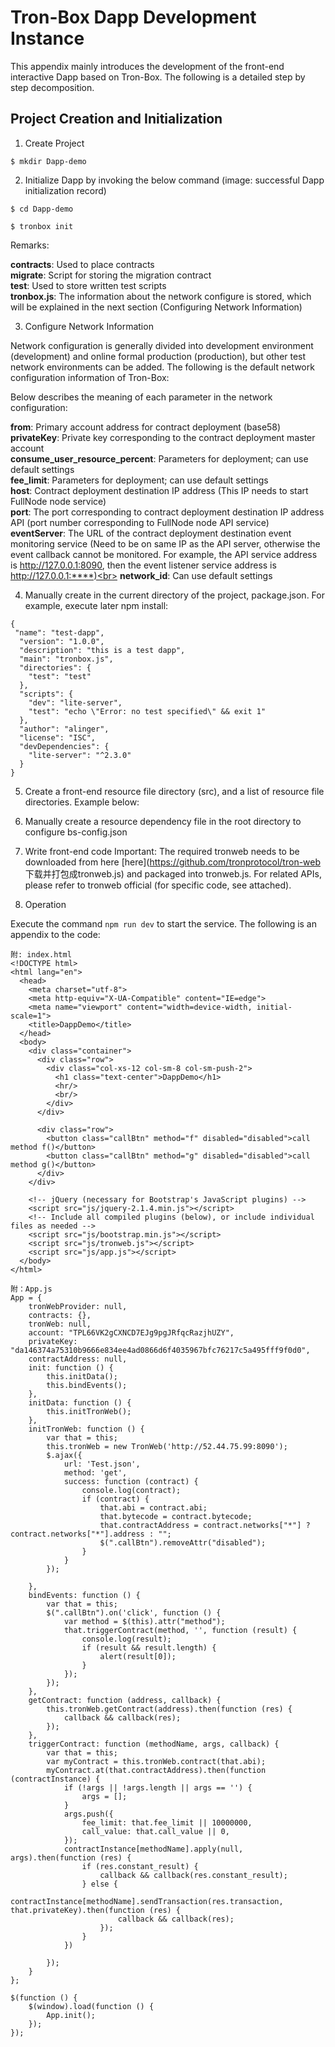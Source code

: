 
# Tron-Box Dapp Development Instance

This appendix mainly introduces the development of the front-end interactive Dapp based on Tron-Box. The following is a detailed step by step decomposition. 

## Project Creation and Initialization

1. Create Project
```
$ mkdir Dapp-demo
```
2. Initialize Dapp by invoking the below command (image: successful Dapp initialization record)

```
$ cd Dapp-demo
```
```
$ tronbox init
```

Remarks:

**contracts**: Used to place contracts<br> 
**migrate**: Script for storing the migration contract<br>
**test**: Used to store written test scripts<br>
**tronbox.js**: The information about the network configure is stored, which will be explained in the next section (Configuring Network Information)<br>


3. Configure Network Information

Network configuration is generally divided into development environment (development) and online formal production (production), but other test network environments can be added. The following is the default network configuration information of Tron-Box:

Below describes the meaning of each parameter in the network configuration:<br>

**from**: Primary account address for contract deployment (base58)<br>
**privateKey**: Private key corresponding to the contract deployment master account<br>
**consume_user_resource_percent**: Parameters for deployment; can use default settings<br>
**fee_limit**: Parameters for deployment; can use default settings<br>
**host**: Contract deployment destination IP address (This IP needs to start FullNode node service)<br>
**port**: The port corresponding to contract deployment destination IP address API (port number corresponding to FullNode node API service)<br>
**eventServer**: The URL of the contract deployment destination event monitoring service (Need to be on same IP as the API server, otherwise the event callback cannot be monitored. For example, the API service address is http://127.0.0.1:8090, then the event listener service address is http://127.0.0.1:****)<br>
**network_id**: Can use default settings<br>

4. Manually create in the current directory of the project, package.json. For example, execute later npm install:

```
{
 "name": "test-dapp",
  "version": "1.0.0",
  "description": "this is a test dapp",
  "main": "tronbox.js",
  "directories": {
    "test": "test"
  },
  "scripts": {
    "dev": "lite-server",
    "test": "echo \"Error: no test specified\" && exit 1"
  },
  "author": "alinger",
  "license": "ISC",
  "devDependencies": {
    "lite-server": "^2.3.0"
  }
}

```
5. Create a front-end resource file directory (src), and a list of resource file directories. Example below:

6. Manually create a resource dependency file in the root directory to configure bs-config.json

7. Write front-end code
Important: The required tronweb needs to be downloaded from here [here](https://github.com/tronprotocol/tron-web 下载并打包成tronweb.js) and packaged into tronweb.js. For related APIs, please refer to tronweb official (for specific code, see attached).  

8. Operation

Execute the command `npm run dev` to start the service. The following is an appendix to the code:

```
附: index.html
<!DOCTYPE html>
<html lang="en">
  <head>
    <meta charset="utf-8">
    <meta http-equiv="X-UA-Compatible" content="IE=edge">
    <meta name="viewport" content="width=device-width, initial-scale=1">
    <title>DappDemo</title>
  </head>
  <body>
    <div class="container">
      <div class="row">
        <div class="col-xs-12 col-sm-8 col-sm-push-2">
          <h1 class="text-center">DappDemo</h1>
          <hr/>
          <br/>
        </div>
      </div>

      <div class="row">
        <button class="callBtn" method="f" disabled="disabled">call method f()</button>
        <button class="callBtn" method="g" disabled="disabled">call method g()</button>
      </div>
    </div>

    <!-- jQuery (necessary for Bootstrap's JavaScript plugins) -->
    <script src="js/jquery-2.1.4.min.js"></script>
    <!-- Include all compiled plugins (below), or include individual files as needed -->
    <script src="js/bootstrap.min.js"></script>
    <script src="js/tronweb.js"></script>
    <script src="js/app.js"></script>
  </body>
</html>

附：App.js
App = {
    tronWebProvider: null,
    contracts: {},
    tronWeb: null,
    account: "TPL66VK2gCXNCD7EJg9pgJRfqcRazjhUZY",
    privateKey: "da146374a75310b9666e834ee4ad0866d6f4035967bfc76217c5a495fff9f0d0",
    contractAddress: null,
    init: function () {
        this.initData();
        this.bindEvents();
    },
    initData: function () {
        this.initTronWeb();
    },
    initTronWeb: function () {
        var that = this;
        this.tronWeb = new TronWeb('http://52.44.75.99:8090');
        $.ajax({
            url: 'Test.json',
            method: 'get',
            success: function (contract) {
                console.log(contract);
                if (contract) {
                    that.abi = contract.abi;
                    that.bytecode = contract.bytecode;
                    that.contractAddress = contract.networks["*"] ? contract.networks["*"].address : "";
                    $(".callBtn").removeAttr("disabled");
                }
            }
        });

    },
    bindEvents: function () {
        var that = this;
        $(".callBtn").on('click', function () {
            var method = $(this).attr("method");
            that.triggerContract(method, '', function (result) {
                console.log(result);
                if (result && result.length) {
                    alert(result[0]);
                }
            });
        });
    },
    getContract: function (address, callback) {
        this.tronWeb.getContract(address).then(function (res) {
            callback && callback(res);
        });
    },
    triggerContract: function (methodName, args, callback) {
        var that = this;
        var myContract = this.tronWeb.contract(that.abi);
        myContract.at(that.contractAddress).then(function (contractInstance) {
            if (!args || !args.length || args == '') {
                args = [];
            }
            args.push({
                fee_limit: that.fee_limit || 10000000,
                call_value: that.call_value || 0,
            });
            contractInstance[methodName].apply(null, args).then(function (res) {
                if (res.constant_result) {
                    callback && callback(res.constant_result);
                } else {
                    contractInstance[methodName].sendTransaction(res.transaction, that.privateKey).then(function (res) {
                        callback && callback(res);
                    });
                }
            })

        });
    }
};

$(function () {
    $(window).load(function () {
        App.init();
    });
});

```





